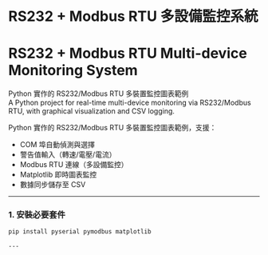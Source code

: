 # RS232 + Modbus RTU 多設備監控系統
# RS232 + Modbus RTU Multi-device Monitoring System

Python 實作的 RS232/Modbus RTU 多裝置監控圖表範例  
A Python project for real-time multi-device monitoring via RS232/Modbus RTU, with graphical visualization and CSV logging.

Python 實作的 RS232/Modbus RTU 多裝置監控圖表範例，支援：
- COM 埠自動偵測與選擇
- 警告值輸入（轉速/電壓/電流）
- Modbus RTU 連線（多設備監控）
- Matplotlib 即時圖表監控
- 數據同步儲存至 CSV

---

### 1. 安裝必要套件

```bash
pip install pyserial pymodbus matplotlib

---
